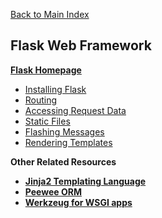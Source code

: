 [Back to Main Index](../README.md)

## Flask Web Framework

**[Flask Homepage](http://flask.pocoo.org/)**

* [Installing Flask](http://flask.pocoo.org/docs/1.0/installation/#install-flask)
* [Routing](http://flask.pocoo.org/docs/1.0/quickstart/#routing)
* [Accessing Request Data](http://flask.pocoo.org/docs/1.0/quickstart/#accessing-request-data)
* [Static Files](http://flask.pocoo.org/docs/1.0/quickstart/#static-files)
* [Flashing Messages](http://flask.pocoo.org/docs/1.0/quickstart/#message-flashing)
* [Rendering Templates](http://flask.pocoo.org/docs/1.0/quickstart/#rendering-templates)


**Other Related Resources**

* **[Jinja2 Templating Language](http://jinja.pocoo.org/docs/2.10/)**
* **[Peewee ORM](https://peewee.readthedocs.io/en/latest/)**
* **[Werkzeug for WSGI apps](http://werkzeug.pocoo.org/docs/0.14/)**